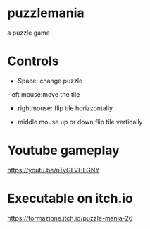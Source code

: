 # puzzlemania
a puzzle game

# Controls

- Space: change puzzle

-left mouse:move the tile

- rightmouse: flip tile horizzontally

- middle mouse up or down:flip tile vertically


# Youtube gameplay


https://youtu.be/nTyGLVHLGNY


# Executable on itch.io


https://formazione.itch.io/puzzle-mania-26

